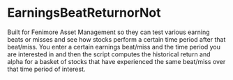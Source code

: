 # EarningsBeatReturnorNot
Built for Fenimore Asset Management so they can test various earning beats or misses and see how stocks perform a certain time period after that beat/miss. 
You enter a certain earnings beat/miss and the time period you are interested in and then the script computes the historical return and alpha for a basket of stocks that have experienced the same beat/miss over that time period of interest.
